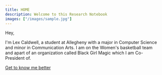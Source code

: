 ```yaml
---
title: HOME
description: Welcome to this Research Notebook
images: ["/images/sample.jpg"]
---
```


Hey,

I'm Lex Caldwell, a student at Allegheny with a major in Computer Science and minor in Communication Arts. I am on the Women's basketball team and apart of an organization called Black Girl Magic which I am Co-President of.

[Get to know me better](/about "Get to know me better")